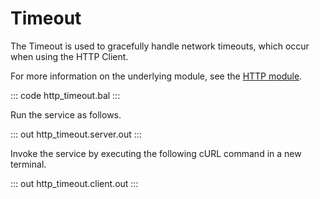 # Timeout

The Timeout is used to gracefully handle network timeouts, which occur when using the HTTP Client.

For more information on the underlying module, see the [HTTP module](https://docs.central.ballerina.io/ballerina/http/latest/).

::: code http_timeout.bal :::

Run the service as follows.

::: out http_timeout.server.out :::

Invoke the service by executing the following cURL command in a new terminal.

::: out http_timeout.client.out :::
